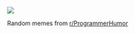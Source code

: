 ![](https://preview.redd.it/84qw5o7thb2f1.png?width=320&crop=smart&auto=webp&s=2ec60ed759625267b843c2545e016b636ee886ba)

 Random memes from [r/ProgrammerHumor](https://www.reddit.com/r/ProgrammerHumor/)
